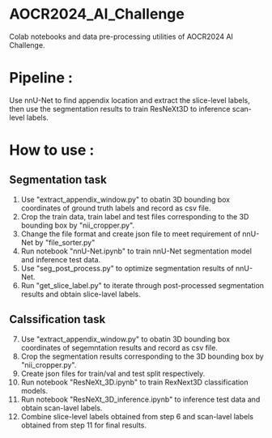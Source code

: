 # AOCR2024_AI_Challenge
Colab notebooks and data pre-processing utilities of AOCR2024 AI Challenge.

# Pipeline :
Use nnU-Net to find appendix location and extract the slice-level labels,
then use the segmentation results to train ResNeXt3D to inference scan-level labels.

# How to use :
## Segmentation task
1. Use "extract_appendix_window.py" to obatin 3D bounding box coordinates of ground truth labels and record as csv file.
2. Crop the train data, train label and test files corresponding to the 3D bounding box by "nii_cropper.py".
3. Change the file format and create json file to meet requirement of nnU-Net by "file_sorter.py"
4. Run notebook "nnU-Net.ipynb" to train nnU-Net segmentation model and inference test data.
5. Use "seg_post_process.py" to optimize segmentation results of nnU-Net.
6. Run "get_slice_label.py" to iterate through post-processed segmentation results and obtain slice-lavel labels.

## Calssification task
7. Use "extract_appendix_window.py" to obatin 3D bounding box coordinates of segemntation results and record as csv file.
8. Crop the segmentation results corresponding to the 3D bounding box by "nii_cropper.py".
9. Create json files for train/val and test split respectively.
10. Run notebook "ResNeXt_3D.ipynb" to train RexNext3D classification models.
11. Run notebook "ResNeXt_3D_inference.ipynb" to inference test data and obtain scan-lavel labels.
12. Combine slice-level labels obtained from step 6 and scan-lavel labels obtained from step 11 for final results.
